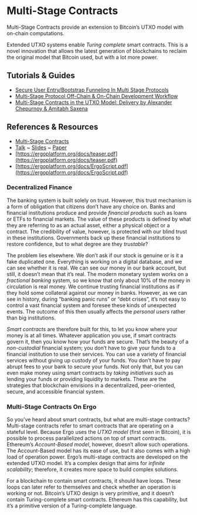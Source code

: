 # Multi-Stage Contracts




Multi-Stage Contracts provide an extension to Bitcoin’s UTXO model with on-chain computations. 

Extended UTXO systems enable *Turing complete* smart contracts. This is a novel innovation that allows the latest generation of blockchains to reclaim the original model that Bitcoin used, but with a lot more power.



## Tutorials & Guides
- [Secure User Entry/Bootstrap Funneling In Multi Stage Protocols](https://www.ergoforum.org/t/secure-user-entry-bootstrap-funneling-in-multi-stage-protocols/228)
- [Multi-Stage Protocol Off-Chain & On-Chain Development Workflow](https://www.ergoforum.org/t/multi-stage-protocol-off-chain-on-chain-development-workflow/269)
- [Multi-Stage Contracts in the UTXO Model: Delivery by Alexander Chepurnoy & Amitabh Saxena](https://www.youtube.com/watch?v=g3FlM_WOwBU)

## References & Resources
- [Multi-Stage Contracts](https://ergoplatform.org/en/blog/2021-04-16-multi-stage-contracts/)
- [Talk](http://deic.uab.cat/conferences/cbt/cbt2019/resources/chepurnoy.ogv) ~ [Slides](http://deic.uab.cat/conferences/cbt/cbt2019/resources/chepurnoy.pdf) ~ [Paper](https://link.springer.com/chapter/10.1007/978-3-030-31500-9_16)
- [https://ergoplatform.org/docs/teaser.pdf](https://ergoplatform.org/docs/teaser.pdf)
- [https://ergoplatform.org/docs/ErgoScript.pdf](https://ergoplatform.org/docs/ErgoScript.pdf)

### **Decentralized Finance**

The banking system is built solely on trust. However, this trust mechanism is a form of obligation that citizens don’t have any choice on. Banks and financial institutions produce and provide *financial products* such as loans or ETFs to financial markets. The value of these products is defined by what they are referring to as an actual asset, either a physical object or a contract. The credibility of value, however, is protected with our blind trust in these institutions. Governments back up these financial institutions to restore confidence, but to what degree are they *trustable*?

The problem lies elsewhere. We don’t ask if our stock is genuine or is it a fake duplicated one. Everything is working on a digital database, and we can see whether it is real. We can see our money in our bank account, but still, it doesn’t mean that it’s real. The modern monetary system works on a *fractional banking* system, so we know that only about 10% of the money in circulation is real money. We continue trusting financial institutions as if they hold some collateral against our money in banks. However, as we can see in history, during “banking panic runs” or “debt crises”, it’s not easy to control a vast financial system and foresee these kinds of unexpected events. The outcome of this then usually affects the *personal users* rather than big institutions.

*Smart contracts* are therefore built for this, to let you know where your money is at all times. Whatever application you use, if smart contracts govern it, then you know how your funds are secure. That’s the beauty of a *non-custodial* financial system; you don’t have to give your funds to a financial institution to use their services. You can use a variety of financial services without giving up custody of your funds. You don’t have to pay abrupt fees to your bank to secure your funds. Not only that, but you can even make money using smart contracts by *taking initiatives* such as lending your funds or providing liquidity to markets. These are the strategies that blockchain envisions in a decentralized, peer-oriented, secure, and accessible financial system.

### **Multi-Stage Contracts On Ergo**

So you’ve heard about smart contracts, but what are multi-stage contracts? Multi-stage contracts refer to smart contracts that are operating on a stateful level. Because Ergo uses the *UTXO model* (first seen in Bitcoin), it is possible to process parallelized actions on top of smart contracts. Ethereum’s *Account-Based model*, however, doesn’t allow such operations. The Account-Based model has its ease of use, but it also comes with a high load of operation power. Ergo’s multi-stage contracts are developed on the extended UTXO model. It’s a complex design that aims for *infinite scalability*; therefore, it creates more space to build complex solutions.

For a blockchain to contain smart contracts, it should have loops. These loops can later refer to themselves and check whether an operation is working or not. Bitcoin’s UTXO design is very primitive, and it doesn’t contain Turing-complete smart contracts. Ethereum has this capability, but it’s a primitive version of a Turing-complete language.